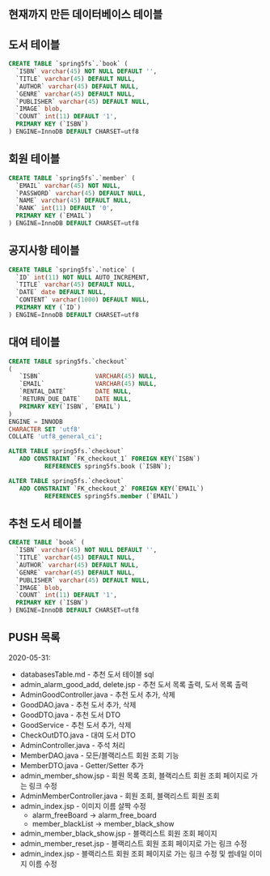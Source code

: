 ## 현재까지 만든 데이터베이스 테이블 

## 도서 테이블

~~~~sql
CREATE TABLE `spring5fs`.`book` (
  `ISBN` varchar(45) NOT NULL DEFAULT '',
  `TITLE` varchar(45) DEFAULT NULL,
  `AUTHOR` varchar(45) DEFAULT NULL,
  `GENRE` varchar(45) DEFAULT NULL,
  `PUBLISHER` varchar(45) DEFAULT NULL,
  `IMAGE` blob,
  `COUNT` int(11) DEFAULT '1',
  PRIMARY KEY (`ISBN`)
) ENGINE=InnoDB DEFAULT CHARSET=utf8
~~~~

## 회원 테이블

~~~~sql
CREATE TABLE `spring5fs`.`member` (
  `EMAIL` varchar(45) NOT NULL,
  `PASSWORD` varchar(45) DEFAULT NULL,
  `NAME` varchar(45) DEFAULT NULL,
  `RANK` int(11) DEFAULT '0',
  PRIMARY KEY (`EMAIL`)
) ENGINE=InnoDB DEFAULT CHARSET=utf8
~~~~

## 공지사항 테이블 

~~~~sql
CREATE TABLE `spring5fs`.`notice` (
  `ID` int(11) NOT NULL AUTO_INCREMENT,
  `TITLE` varchar(45) DEFAULT NULL,
  `DATE` date DEFAULT NULL,
  `CONTENT` varchar(1000) DEFAULT NULL,
  PRIMARY KEY (`ID`)
) ENGINE=InnoDB DEFAULT CHARSET=utf8
~~~~

## 대여 테이블 

~~~~sql
CREATE TABLE spring5fs.`checkout`
(
   `ISBN`               VARCHAR(45) NULL,
   `EMAIL`              VARCHAR(45) NULL,
   `RENTAL_DATE`        DATE NULL,
   `RETURN_DUE_DATE`    DATE NULL,
   PRIMARY KEY(`ISBN`, `EMAIL`)
)
ENGINE = INNODB
CHARACTER SET 'utf8'
COLLATE 'utf8_general_ci';

ALTER TABLE spring5fs.`checkout`
   ADD CONSTRAINT `FK_checkout_1` FOREIGN KEY(`ISBN`)
          REFERENCES spring5fs.book (`ISBN`);

ALTER TABLE spring5fs.`checkout`
   ADD CONSTRAINT `FK_checkout_2` FOREIGN KEY(`EMAIL`)
          REFERENCES spring5fs.member (`EMAIL`)
~~~~

## 추천 도서 테이블

~~~~sql
CREATE TABLE `book` (
  `ISBN` varchar(45) NOT NULL DEFAULT '',
  `TITLE` varchar(45) DEFAULT NULL,
  `AUTHOR` varchar(45) DEFAULT NULL,
  `GENRE` varchar(45) DEFAULT NULL,
  `PUBLISHER` varchar(45) DEFAULT NULL,
  `IMAGE` blob,
  `COUNT` int(11) DEFAULT '1',
  PRIMARY KEY (`ISBN`)
) ENGINE=InnoDB DEFAULT CHARSET=utf8
~~~~


## PUSH 목록

2020-05-31:
  * databasesTable.md - 추천 도서 테이블 sql
  * admin_alarm_good_add, delete.jsp - 추천 도서 목록 출력, 도서 목록 출력
  * AdminGoodController.java - 추천 도서 추가, 삭제
  * GoodDAO.java - 추천 도서 추가, 삭제
  * GoodDTO.java - 추천 도서 DTO
  * GoodService - 추천 도서 추가, 삭제
  * CheckOutDTO.java - 대여 도서 DTO
  * AdminController.java - 주석 처리
  * MemberDAO.java - 모든/블랙리스트 회원 조회 기능
  * MemberDTO.java - Getter/Setter 추가
  * admin_member_show.jsp - 회원 목록 조회, 블랙리스트 회원 조회 페이지로 가는 링크 수정
  * AdminMemberController.java - 회원 조회, 블랙리스트 회원 조회
  * admin_index.jsp - 이미지 이름 살짝 수정
  	* alarm_freeBoard -> alarm_free_board
  	* member_blackList -> member_black_show
  * admin_member_black_show.jsp - 블랙리스트 회원 조회 페이지
  * admin_member_reset.jsp - 블랙리스트 회원 조회 페이지로 가는 링크 수정
  * admin_index.jsp - 블랙리스트 회원 조회 페이지로 가는 링크 수정 및 썸네일 이미지 이름 수정